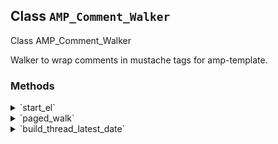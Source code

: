 ## Class `AMP_Comment_Walker`

Class AMP_Comment_Walker

Walker to wrap comments in mustache tags for amp-template.

### Methods
<details>
<summary>`start_el`</summary>

```php
public start_el( $output, $comment, $depth, $args = array(), $id )
```

Starts the element output.


</details>
<details>
<summary>`paged_walk`</summary>

```php
public paged_walk( $elements, $max_depth, $page_num, $per_page, $args )
```

Output amp-list template code and place holder for comments.


</details>
<details>
<summary>`build_thread_latest_date`</summary>

```php
protected build_thread_latest_date( $elements, $time, $is_child = false )
```

Find the timestamp of the latest child comment of a thread to set the updated time.


</details>

